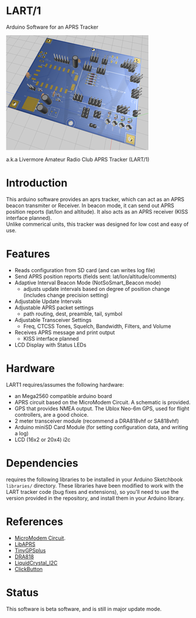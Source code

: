 # LART/1

Arduino Software for an APRS Tracker 

![LART1](schematic/LART1v6-3d-brd-top.png)

a.k.a Livermore Amateur Radio Club APRS Tracker (LART/1) 
# Introduction
This arduino software provides an aprs tracker, which can act as an APRS beacon transmiter or Receiver.  In beacon mode, it can send out APRS position reports (lat/lon and altitude). It also acts as an APRS receiver (KISS interface planned).  
Unlike commerical units, this tracker was designed for low cost and easy of use. 

# Features
+ Reads configuration from SD card (and can writes log file)
+ Send APRS position reports (fields sent: lat/lon/altitude/comments)
+ Adaptive Interval Beacon Mode (NotSoSmart_Beacon mode) 
    + adjusts update intervals based on degree of position change (includes change precision setting) 
+ Adjustable Update Intervals 
+ Adjustable APRS packet settings
    + path routing, dest, preamble, tail, symbol 
+ Adjustable Transceiver Settings 
    + Freq, CTCSS Tones, Squelch, Bandwidth, Filters,  and Volume
+ Receives APRS message and print output
    + KISS interface planned 
+ LCD Display with Status LEDs
    

# Hardware
LART1 requires/assumes the following hardware:
+ an Mega2560 compatible arduino board
+ APRS circuit based on the MicroModem Circuit. A schematic is provided.  
+ GPS that provides NMEA output.  The Ublox Neo-6m GPS, used for flight controllers, are a good choice. 
+ 2 meter transceiver module (recommend a DRA818vhf or SA818vhf) 
+ Arduino miniSD Card Module (for setting configuration data, and writing a log)
+ LCD (16x2 or 20x4) i2c 

# Dependencies
requires the following libraries to be installed in your Arduino Sketchbook `libraries/` directory. 
These libraries have been modified to work with the LART tracker code (bug fixes and extensions), so you'll need to use the version provided in the repository, and install them in your Arduino library. 

# References
+ [MicroModem Circuit](https://github.com/markqvist/MicroModem). 
+ [LibAPRS](https://github.com/markqvist/LibAPRS)
+ [TinyGPSplus](https://github.com/mikalhart/TinyGPSPlus) 
+ [DRA818](https://github.com/darksidelemm/dra818) 
+ [LiquidCrystal_I2C](https://bitbucket.org/fmalpartida/new-liquidcrystal/wiki/Home)
+ [ClickButton](https://code.google.com/archive/p/clickbutton/)


# Status
This software is beta software, and is still in major update mode.

